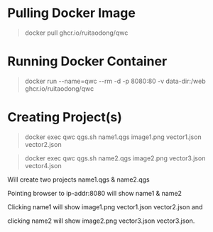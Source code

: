 Pulling Docker Image
====================

> docker pull ghcr.io/ruitaodong/qwc

Running Docker Container
========================

> docker run --name=qwc --rm -d -p 8080:80 -v data-dir:/web ghcr.io/ruitaodong/qwc

Creating Project(s)
===================

> docker exec qwc qgs.sh name1.qgs image1.png vector1.json vector2.json

> docker exec qwc qgs.sh name2.qgs image2.png vector3.json vector4.json

Will create two projects name1.qgs & name2.qgs

Pointing browser to ip-addr:8080 will show name1 & name2

Clicking name1 will show image1.png vector1.json vector2.json and

clicking name2 will show image2.png vector3.json vector3.json.



